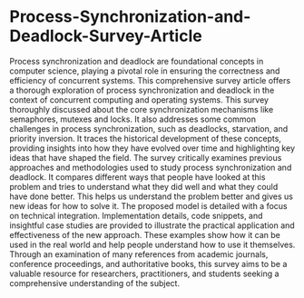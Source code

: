 # Process-Synchronization-and-Deadlock-Survey-Article
Process synchronization and deadlock are foundational concepts in computer science, playing a pivotal role in ensuring the correctness and efficiency of concurrent systems. This comprehensive survey article offers a thorough exploration of process synchronization and deadlock in the context of concurrent computing and operating systems. This survey thoroughly discussed about the core synchronization mechanisms like semaphores, mutexes and locks. It also addresses some common challenges in process synchronization, such as deadlocks, starvation, and priority inversion. It traces the historical development of these concepts, providing insights into how they have evolved over time and highlighting key ideas that have shaped the field. The survey critically examines previous approaches and methodologies used to study process synchronization and deadlock. It compares different ways that people have looked at this problem and tries to understand what they did well and what they could have done better. This helps us understand the problem better and gives us new ideas for how to solve it. The proposed model is detailed with a focus on technical integration. Implementation details, code snippets, and insightful case studies are provided to illustrate the practical application and effectiveness of the new approach. These examples show how it can be used in the real world and help people understand how to use it themselves. Through an examination of many references from academic journals, conference proceedings, and authoritative books, this survey aims to be a valuable resource for researchers, practitioners, and students seeking a comprehensive understanding of the subject.
